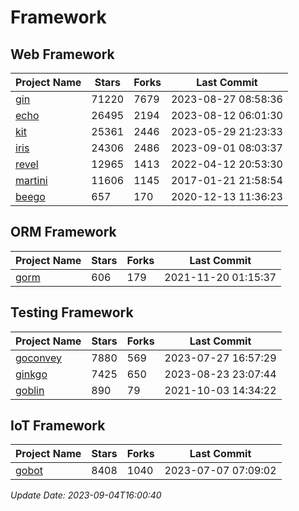 # Framework

## Web Framework
| Project Name | Stars | Forks | Last Commit |
| ------------ | ----- | ----- | ----------- |
| [gin](https://github.com/gin-gonic/gin) | 71220 | 7679 | 2023-08-27 08:58:36 |
| [echo](https://github.com/labstack/echo) | 26495 | 2194 | 2023-08-12 06:01:30 |
| [kit](https://github.com/go-kit/kit) | 25361 | 2446 | 2023-05-29 21:23:33 |
| [iris](https://github.com/kataras/iris) | 24306 | 2486 | 2023-09-01 08:03:37 |
| [revel](https://github.com/revel/revel) | 12965 | 1413 | 2022-04-12 20:53:30 |
| [martini](https://github.com/go-martini/martini) | 11606 | 1145 | 2017-01-21 21:58:54 |
| [beego](https://github.com/astaxie/beego) | 657 | 170 | 2020-12-13 11:36:23 |

## ORM Framework
| Project Name | Stars | Forks | Last Commit |
| ------------ | ----- | ----- | ----------- |
| [gorm](https://github.com/jinzhu/gorm) | 606 | 179 | 2021-11-20 01:15:37 |

## Testing Framework
| Project Name | Stars | Forks | Last Commit |
| ------------ | ----- | ----- | ----------- |
| [goconvey](https://github.com/smartystreets/goconvey) | 7880 | 569 | 2023-07-27 16:57:29 |
| [ginkgo](https://github.com/onsi/ginkgo) | 7425 | 650 | 2023-08-23 23:07:44 |
| [goblin](https://github.com/franela/goblin) | 890 | 79 | 2021-10-03 14:34:22 |

## IoT Framework
| Project Name | Stars | Forks | Last Commit |
| ------------ | ----- | ----- | ----------- |
| [gobot](https://github.com/hybridgroup/gobot) | 8408 | 1040 | 2023-07-07 07:09:02 |

*Update Date: 2023-09-04T16:00:40*